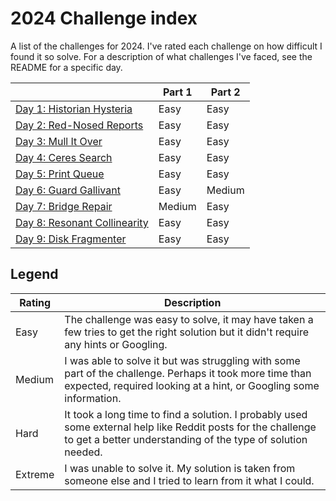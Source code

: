 # 2024 Challenge index

A list of the challenges for 2024. I've rated each challenge on how difficult I found it so solve. For a description of what challenges I've faced, see the README for a specific day.

|                                      | Part 1  | Part 2  |
| ------------------------------------ | ------- | ------- |
| [Day 1: Historian Hysteria](./01/)   | Easy    | Easy    |
| [Day 2: Red-Nosed Reports](./02/)    | Easy    | Easy    |
| [Day 3: Mull It Over](./03/)         | Easy    | Easy    |
| [Day 4: Ceres Search](./04/)         | Easy    | Easy    |
| [Day 5: Print Queue](./05/)          | Easy    | Easy    |
| [Day 6: Guard Gallivant](./06/)      | Easy    | Medium  |
| [Day 7: Bridge Repair](./07/)        | Medium  | Easy    |
| [Day 8: Resonant Collinearity](./08) | Easy    | Easy    |
| [Day 9: Disk Fragmenter](./09/)      | Easy    | Easy    |

## Legend

| Rating  | Description
| ------- | ------------
| Easy    | The challenge was easy to solve, it may have taken a few tries to get the right solution but it didn't require any hints or Googling.
| Medium  | I was able to solve it but was struggling with some part of the challenge. Perhaps it took more time than expected, required looking at a hint, or Googling some information.
| Hard    | It took a long time to find a solution. I probably used some external help like Reddit posts for the challenge to get a better understanding of the type of solution needed.
| Extreme | I was unable to solve it. My solution is taken from someone else and I tried to learn from it what I could.